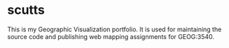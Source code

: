 # scutts
This is my Geographic Visualization portfolio. It is used for maintaining the source code and publishing web mapping assignments for GEOG:3540.
